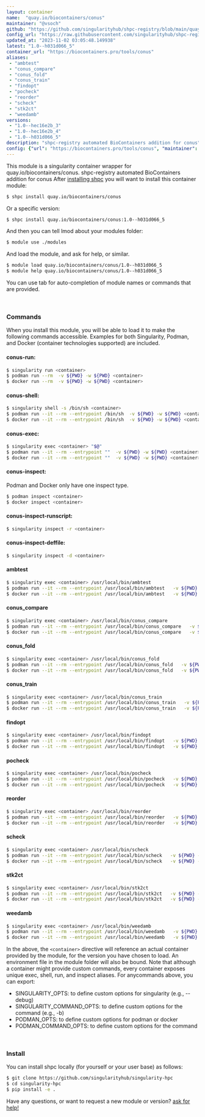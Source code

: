 ```yaml
---
layout: container
name:  "quay.io/biocontainers/conus"
maintainer: "@vsoch"
github: "https://github.com/singularityhub/shpc-registry/blob/main/quay.io/biocontainers/conus/container.yaml"
config_url: "https://raw.githubusercontent.com/singularityhub/shpc-registry/main/quay.io/biocontainers/conus/container.yaml"
updated_at: "2023-11-02 03:05:48.149938"
latest: "1.0--h031d066_5"
container_url: "https://biocontainers.pro/tools/conus"
aliases:
 - "ambtest"
 - "conus_compare"
 - "conus_fold"
 - "conus_train"
 - "findopt"
 - "pocheck"
 - "reorder"
 - "scheck"
 - "stk2ct"
 - "weedamb"
versions:
 - "1.0--hec16e2b_3"
 - "1.0--hec16e2b_4"
 - "1.0--h031d066_5"
description: "shpc-registry automated BioContainers addition for conus"
config: {"url": "https://biocontainers.pro/tools/conus", "maintainer": "@vsoch", "description": "shpc-registry automated BioContainers addition for conus", "latest": {"1.0--h031d066_5": "sha256:6cb51319c4f8945d17763f5fccec058473c7cf7e836379b11a28df777014f190"}, "tags": {"1.0--hec16e2b_3": "sha256:023454dfb3eff56eba8120e57ad9676f43db6a540a8256a1790f430c3bd35901", "1.0--hec16e2b_4": "sha256:97d5be833eb1f96ab3f952a8947c9004759417bb47c2565db17d99a7a4ae16e7", "1.0--h031d066_5": "sha256:6cb51319c4f8945d17763f5fccec058473c7cf7e836379b11a28df777014f190"}, "docker": "quay.io/biocontainers/conus", "aliases": {"ambtest": "/usr/local/bin/ambtest", "conus_compare": "/usr/local/bin/conus_compare", "conus_fold": "/usr/local/bin/conus_fold", "conus_train": "/usr/local/bin/conus_train", "findopt": "/usr/local/bin/findopt", "pocheck": "/usr/local/bin/pocheck", "reorder": "/usr/local/bin/reorder", "scheck": "/usr/local/bin/scheck", "stk2ct": "/usr/local/bin/stk2ct", "weedamb": "/usr/local/bin/weedamb"}}
---
```


This module is a singularity container wrapper for quay.io/biocontainers/conus.
shpc-registry automated BioContainers addition for conus
After [installing shpc](#install) you will want to install this container module:


```bash
$ shpc install quay.io/biocontainers/conus
```

Or a specific version:

```bash
$ shpc install quay.io/biocontainers/conus:1.0--h031d066_5
```

And then you can tell lmod about your modules folder:

```bash
$ module use ./modules
```

And load the module, and ask for help, or similar.

```bash
$ module load quay.io/biocontainers/conus/1.0--h031d066_5
$ module help quay.io/biocontainers/conus/1.0--h031d066_5
```

You can use tab for auto-completion of module names or commands that are provided.

<br>

### Commands

When you install this module, you will be able to load it to make the following commands accessible.
Examples for both Singularity, Podman, and Docker (container technologies supported) are included.

#### conus-run:

```bash
$ singularity run <container>
$ podman run --rm  -v ${PWD} -w ${PWD} <container>
$ docker run --rm  -v ${PWD} -w ${PWD} <container>
```

#### conus-shell:

```bash
$ singularity shell -s /bin/sh <container>
$ podman run --it --rm --entrypoint /bin/sh  -v ${PWD} -w ${PWD} <container>
$ docker run --it --rm --entrypoint /bin/sh  -v ${PWD} -w ${PWD} <container>
```

#### conus-exec:

```bash
$ singularity exec <container> "$@"
$ podman run --it --rm --entrypoint ""  -v ${PWD} -w ${PWD} <container> "$@"
$ docker run --it --rm --entrypoint ""  -v ${PWD} -w ${PWD} <container> "$@"
```

#### conus-inspect:

Podman and Docker only have one inspect type.

```bash
$ podman inspect <container>
$ docker inspect <container>
```

#### conus-inspect-runscript:

```bash
$ singularity inspect -r <container>
```

#### conus-inspect-deffile:

```bash
$ singularity inspect -d <container>
```


#### ambtest

```bash
$ singularity exec <container> /usr/local/bin/ambtest
$ podman run --it --rm --entrypoint /usr/local/bin/ambtest   -v ${PWD} -w ${PWD} <container> -c " $@"
$ docker run --it --rm --entrypoint /usr/local/bin/ambtest   -v ${PWD} -w ${PWD} <container> -c " $@"
```


#### conus_compare

```bash
$ singularity exec <container> /usr/local/bin/conus_compare
$ podman run --it --rm --entrypoint /usr/local/bin/conus_compare   -v ${PWD} -w ${PWD} <container> -c " $@"
$ docker run --it --rm --entrypoint /usr/local/bin/conus_compare   -v ${PWD} -w ${PWD} <container> -c " $@"
```


#### conus_fold

```bash
$ singularity exec <container> /usr/local/bin/conus_fold
$ podman run --it --rm --entrypoint /usr/local/bin/conus_fold   -v ${PWD} -w ${PWD} <container> -c " $@"
$ docker run --it --rm --entrypoint /usr/local/bin/conus_fold   -v ${PWD} -w ${PWD} <container> -c " $@"
```


#### conus_train

```bash
$ singularity exec <container> /usr/local/bin/conus_train
$ podman run --it --rm --entrypoint /usr/local/bin/conus_train   -v ${PWD} -w ${PWD} <container> -c " $@"
$ docker run --it --rm --entrypoint /usr/local/bin/conus_train   -v ${PWD} -w ${PWD} <container> -c " $@"
```


#### findopt

```bash
$ singularity exec <container> /usr/local/bin/findopt
$ podman run --it --rm --entrypoint /usr/local/bin/findopt   -v ${PWD} -w ${PWD} <container> -c " $@"
$ docker run --it --rm --entrypoint /usr/local/bin/findopt   -v ${PWD} -w ${PWD} <container> -c " $@"
```


#### pocheck

```bash
$ singularity exec <container> /usr/local/bin/pocheck
$ podman run --it --rm --entrypoint /usr/local/bin/pocheck   -v ${PWD} -w ${PWD} <container> -c " $@"
$ docker run --it --rm --entrypoint /usr/local/bin/pocheck   -v ${PWD} -w ${PWD} <container> -c " $@"
```


#### reorder

```bash
$ singularity exec <container> /usr/local/bin/reorder
$ podman run --it --rm --entrypoint /usr/local/bin/reorder   -v ${PWD} -w ${PWD} <container> -c " $@"
$ docker run --it --rm --entrypoint /usr/local/bin/reorder   -v ${PWD} -w ${PWD} <container> -c " $@"
```


#### scheck

```bash
$ singularity exec <container> /usr/local/bin/scheck
$ podman run --it --rm --entrypoint /usr/local/bin/scheck   -v ${PWD} -w ${PWD} <container> -c " $@"
$ docker run --it --rm --entrypoint /usr/local/bin/scheck   -v ${PWD} -w ${PWD} <container> -c " $@"
```


#### stk2ct

```bash
$ singularity exec <container> /usr/local/bin/stk2ct
$ podman run --it --rm --entrypoint /usr/local/bin/stk2ct   -v ${PWD} -w ${PWD} <container> -c " $@"
$ docker run --it --rm --entrypoint /usr/local/bin/stk2ct   -v ${PWD} -w ${PWD} <container> -c " $@"
```


#### weedamb

```bash
$ singularity exec <container> /usr/local/bin/weedamb
$ podman run --it --rm --entrypoint /usr/local/bin/weedamb   -v ${PWD} -w ${PWD} <container> -c " $@"
$ docker run --it --rm --entrypoint /usr/local/bin/weedamb   -v ${PWD} -w ${PWD} <container> -c " $@"
```



In the above, the `<container>` directive will reference an actual container provided
by the module, for the version you have chosen to load. An environment file in the
module folder will also be bound. Note that although a container
might provide custom commands, every container exposes unique exec, shell, run, and
inspect aliases. For anycommands above, you can export:

 - SINGULARITY_OPTS: to define custom options for singularity (e.g., --debug)
 - SINGULARITY_COMMAND_OPTS: to define custom options for the command (e.g., -b)
 - PODMAN_OPTS: to define custom options for podman or docker
 - PODMAN_COMMAND_OPTS: to define custom options for the command

<br>

### Install

You can install shpc locally (for yourself or your user base) as follows:

```bash
$ git clone https://github.com/singularityhub/singularity-hpc
$ cd singularity-hpc
$ pip install -e .
```

Have any questions, or want to request a new module or version? [ask for help!](https://github.com/singularityhub/singularity-hpc/issues)